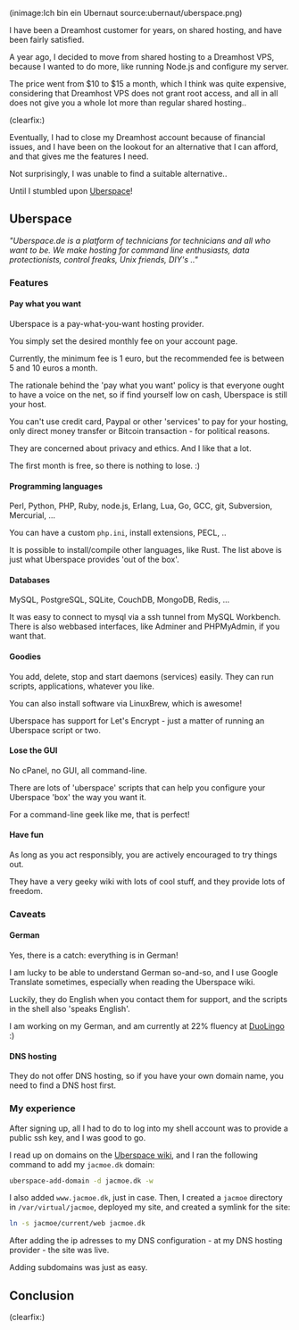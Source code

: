 <!--
Title: Ich bin ein Ubernaut
Author: Jacob Moen
Date: 2016/12/07 20:02
Datetime: 2016-12-07
Description: I have moved my websites from Dreamhost to Uberspace 
View: post
Disqusid: /2016/december/ich-bin-ein-ubernaut
ogimage: ubernaut/uberspace.png
thumb: ubernaut/uberspace_custom.png
Keywords: uberspace, ubernaut, hosting, dreamhost
Tags: hosting, uberspace
blogpost: true
published: false
-->
(inimage:Ich bin ein Ubernaut source:ubernaut/uberspace.png)

I have been a Dreamhost customer for years, on shared hosting, and have been fairly satisfied.

A year ago, I decided to move from shared hosting to a Dreamhost VPS, because I wanted to do more, like running Node.js and configure my server.

The price went from $10 to $15 a month, which I think was quite expensive, considering that Dreamhost VPS does not grant root access, and all in all does not give you a whole lot more than regular shared hosting..

(clearfix:)

Eventually, I had to close my Dreamhost account because of financial issues, and I have been on the lookout for an alternative that I can afford, and that gives me the features I need.

Not surprisingly, I was unable to find a suitable alternative.. 


Until I stumbled upon [Uberspace](https://uberspace.de/)!

## Uberspace ##

*"Uberspace.de is a platform of technicians for technicians and all who want to be. We make hosting for command line enthusiasts, data protectionists, control freaks, Unix friends, DIY's .."*

### Features ###

#### Pay what you want ####

Uberspace is a pay-what-you-want hosting provider.

You simply set the desired monthly fee on your account page.

Currently, the minimum fee is 1 euro, but the recommended fee is between 5 and 10 euros a month.

The rationale behind the 'pay what you want' policy is that everyone ought to have a voice on the net, so if find yourself low on cash, Uberspace is still your host.

You can't use credit card, Paypal or other 'services' to pay for your hosting, only direct money transfer or Bitcoin transaction - for political reasons.

They are concerned about privacy and ethics. And I like that a lot.

The first month is free, so there is nothing to lose. :)

#### Programming languages ####

Perl, Python, PHP, Ruby, node.js, Erlang, Lua, Go, GCC, git, Subversion, Mercurial, ...

You can have a custom `php.ini`, install extensions, PECL, ..

It is possible to install/compile other languages, like Rust. The list above is just what Uberspace provides 'out of the box'.

#### Databases ####

MySQL, PostgreSQL, SQLite, CouchDB, MongoDB, Redis, ...

It was easy to connect to mysql via a ssh tunnel from MySQL Workbench. There is also webbased interfaces, like Adminer and PHPMyAdmin, if you want that.

#### Goodies ####

You add, delete, stop and start daemons (services) easily. They can run scripts, applications, whatever you like.

You can also install software via LinuxBrew, which is awesome!

Uberspace has support for Let's Encrypt - just a matter of running an Uberspace script or two.

#### Lose the GUI ####

No cPanel, no GUI, all command-line.

There are lots of 'uberspace' scripts that can help you configure your Uberspace 'box' the way you want it.

For a command-line geek like me, that is perfect!

#### Have fun ####
As long as you act responsibly, you are actively encouraged to try things out.

They have a very geeky wiki with lots of cool stuff, and they provide lots of freedom.

### Caveats ###
#### German ####
Yes, there is a catch: everything is in German!

I am lucky to be able to understand German so-and-so, and I use Google Translate sometimes, especially when reading the Uberspace wiki.

Luckily, they do English when you contact them for support, and the scripts in the shell also 'speaks English'.

I am working on my German, and am currently at 22% fluency at [DuoLingo](https://www.duolingo.com/jacmoe) :)

#### DNS hosting ####
They do not offer DNS hosting, so if you have your own domain name, you need to find a DNS host first.

### My experience ###
After signing up, all I had to do to log into my shell account was to provide a public ssh key, and I was good to go.

I read up on domains on the [Uberspace wiki](https://wiki.uberspace.de/domain:verwalten), and I ran the following command to add my `jacmoe.dk` domain:
~~~bash
uberspace-add-domain -d jacmoe.dk -w
~~~
I also added `www.jacmoe.dk`, just in case. 
Then, I created a `jacmoe` directory in `/var/virtual/jacmoe`, deployed my site, and created a symlink for the site:
~~~bash
ln -s jacmoe/current/web jacmoe.dk
~~~
After adding the ip adresses to my DNS configuration - at my DNS hosting provider - the site was live.

Adding subdomains was just as easy.


## Conclusion ##

(clearfix:)
